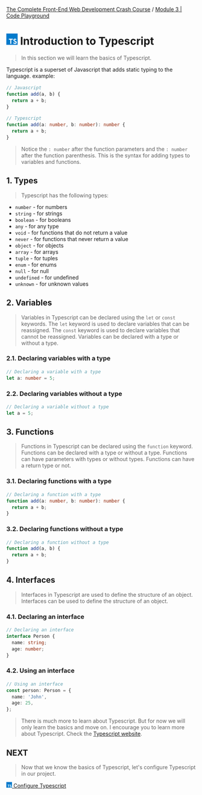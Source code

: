 [The Complete Front-End Web Development Crash Course](../README.md) / [Module 3 | Code Playground](./README.md)

# <img src="../imgs/typescript-icon.jpeg" width="30"/> Introduction to Typescript
> In this section we will learn the basics of Typescript.

Typescript is a superset of Javascript that adds static typing to the language.
example:
```js
// Javascript
function add(a, b) {
  return a + b;
}
```
```ts
// Typescript
function add(a: number, b: number): number {
  return a + b;
}
```
> Notice the `: number` after the function parameters and the `: number` after the function parenthesis.
> This is the syntax for adding types to variables and functions.

## 1. Types
> Typescript has the following types:
- `number` - for numbers
- `string` - for strings
- `boolean` - for booleans
- `any` - for any type
- `void` - for functions that do not return a value
- `never` - for functions that never return a value
- `object` - for objects
- `array` - for arrays
- `tuple` - for tuples
- `enum` - for enums
- `null` - for null
- `undefined` - for undefined
- `unknown` - for unknown values

## 2. Variables
> Variables in Typescript can be declared using the `let` or `const` keywords.
> The `let` keyword is used to declare variables that can be reassigned.
> The `const` keyword is used to declare variables that cannot be reassigned.
> Variables can be declared with a type or without a type.

### 2.1. Declaring variables with a type
```ts
// Declaring a variable with a type
let a: number = 5;
```
### 2.2. Declaring variables without a type
```ts
// Declaring a variable without a type
let a = 5;
```

## 3. Functions
> Functions in Typescript can be declared using the `function` keyword.
> Functions can be declared with a type or without a type.
> Functions can have parameters with types or without types.
> Functions can have a return type or not.

### 3.1. Declaring functions with a type
```ts
// Declaring a function with a type
function add(a: number, b: number): number {
  return a + b;
}
```
### 3.2. Declaring functions without a type
```ts
// Declaring a function without a type
function add(a, b) {
  return a + b;
}
```

## 4. Interfaces
> Interfaces in Typescript are used to define the structure of an object.
> Interfaces can be used to define the structure of an object.

### 4.1. Declaring an interface
```ts
// Declaring an interface
interface Person {
  name: string;
  age: number;
}
```
### 4.2. Using an interface
```ts
// Using an interface
const person: Person = {
  name: 'John',
  age: 25,
};
```

> There is much more to learn about Typescript.
> But for now we will only learn the basics and move on.
> I encourage you to learn more about Typescript.
> Check the [Typescript website](https://www.typescriptlang.org/).

## NEXT
> Now that we know the basics of Typescript, let's configure Typescript in our project.

[<img src="../imgs/typescript-icon.jpeg" width="15"/> Configure Typescript](./configureTypescript.md)
